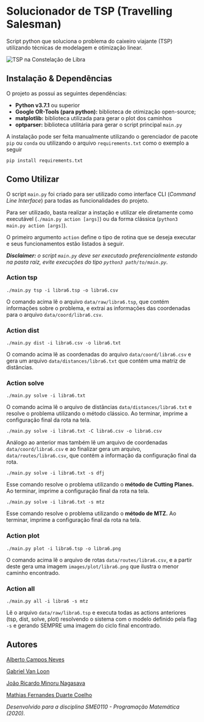 # Solucionador de TSP (Travelling Salesman)
Script python que soluciona o problema do caixeiro viajante (TSP) utilizando técnicas de modelagem e otimização linear.

![TSP na Constelação de Libra](https://i.imgur.com/ISHtT9Q.png)


## Instalação & Dependências
O projeto as possui as seguintes dependências:

- **Python v3.7.1** ou superior 
- **Google OR-Tools (para python):** biblioteca de otimização open-source;
- **matplotlib:** biblioteca utilizada para gerar o plot dos caminhos
- **optparser:** biblioteca utilitária para gerar o script principal `main.py`

A instalação pode ser feita manualmente utilizando o gerenciador de pacote `pip` ou `conda` ou utilizando o arquivo `requirements.txt` como o exemplo a seguir

```bash=
pip install requirements.txt
```

## Como Utilizar
O script `main.py` foi criado para ser utilizado como interface CLI (*Command Line Interface*) para todas as funcionalidades do projeto.

Para ser utilizado, basta realizar a instação e utilizar ele diretamente como executável (`./main.py action [args]`) ou da forma clássica (`python3 main.py action [args]`).

O primeiro argumento `action` define o tipo de rotina que se deseja executar e seus funcionamentos estão listados à seguir.

***Disclaimer:** o script `main.py` deve ser executado preferencialmente estando na pasta raíz, evite execuções do tipo `python3 path/to/main.py`.*


### Action tsp 
```bash=
./main.py tsp -i libra6.tsp -o libra6.csv
```
O comando acima lê o arquivo `data/raw/libra6.tsp`, que contém informações sobre o problema, e extrai as informações das coordenadas para o arquivo `data/coord/libra6.csv`.
    
### Action dist
```bash=
./main.py dist -i libra6.csv -o libra6.txt
```
O comando acima lê as coordenadas do arquivo `data/coord/libra6.csv` e gera um arquivo `data/distances/libra6.txt` que contém uma matriz de distâncias.
    
### Action solve
```bash=
./main.py solve -i libra6.txt
```
O comando acima lê o arquivo de distâncias `data/distances/libra6.txt` e resolve o problema utilizando o método clássico. Ao terminar, imprime a configuração final da rota na tela.

```bash=
./main.py solve -i libra6.txt -C libra6.csv -o libra6.csv
```
Análogo ao anterior mas também lê um arquivo de coordenadas `data/coord/libra6.csv` e ao finalizar gera um arquivo, `data/routes/libra6.csv`, que contém a informação da configuração final da rota.

```bash=
./main.py solve -i libra6.txt -s dfj
```
Esse comando resolve o problema utilizando o **método de Cutting Planes.** Ao terminar, imprime a configuração final da rota na tela.

```bash=
./main.py solve -i libra6.txt -s mtz
```
Esse comando resolve o problema utilizando o **método de MTZ.** Ao terminar, imprime a configuração final da rota na tela.

### Action plot
```bash=
./main.py plot -i libra6.tsp -o libra6.png
```
O comando acima lê o arquivo de rotas `data/routes/libra6.csv`, e a partir deste gera uma imagem `images/plot/libra6.png` que ilustra o menor caminho encontrado.

### Action all
```bash=
./main.py all -i libra6 -s mtz
```

Lê o arquivo `data/raw/libra6.tsp` e executa todas as actions anteriores (tsp, dist, solve, plot) resolvendo o sistema com o modelo definido pela flag `-s` e gerando SEMPRE uma imagem do ciclo final encontrado.

## Autores
[Alberto Campos Neves](https://github.com/AlbertWolf99)

[Gabriel Van Loon](https://github.com/GabrielVanLoon) 

[João Ricardo Minoru Nagasava](https://github.com/JNagasava) 

[Mathias Fernandes Duarte Coelho](https://github.com/Math-O5) 

*Desenvolvido para a disciplina SME0110 - Programação Matemática (2020).*

